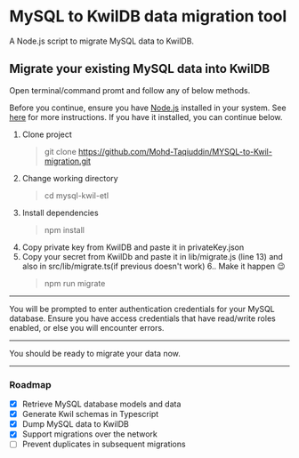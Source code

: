 # MySQL to KwilDB data migration tool

A Node.js script to migrate MySQL data to KwilDB.


## Migrate your existing MySQL data into KwilDB

Open terminal/command promt and follow any of below methods.

Before you continue, ensure you have [Node.js](https://nodejs.org/download) installed in your system. See [here](https://nodejs.org/download) for more instructions. If you have it installed, you can continue below.


1. Clone project
   > git clone https://github.com/Mohd-Taqiuddin/MYSQL-to-Kwil-migration.git
2. Change working directory
   > cd mysql-kwil-etl
3. Install dependencies
   > npm install
4. Copy private key from KwilDB and paste it in privateKey.json
5. Copy your secret from KwilDb and paste it in lib/migrate.js (line 13) and also in src/lib/migrate.ts(if previous doesn't work)
6.. Make it happen :wink:
   > npm run migrate

---

You will be prompted to enter authentication credentials for your MySQL database. Ensure you have access credentials that have read/write roles enabled, or else you will encounter errors.

---

You should be ready to migrate your data now.

---

### Roadmap

- [x] Retrieve MySQL database models and data
- [x] Generate Kwil schemas in Typescript
- [x] Dump MySQL data to KwilDB
- [x] Support migrations over the network
- [ ] Prevent duplicates in subsequent migrations
